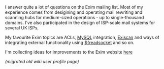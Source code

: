 I answer quite a lot of questions on the Exim mailing list. Most of my
experience comes from desigining and operating mail rewriting and
scanning hubs for medium-sized operations - up to single-thousand
domains. I've also participated in the design of ISP-scale mail systems
for several UK ISPs.

My favourite Exim topics are ACLs, [MySQL](http://www.mysql.com)
integration, [Exiscan](http://duncanthrax.net/exiscan-acl) and ways of
integrating external functionality using
[\${readsocket](http://www.exim.org/exim-html-4.40/doc/html/spec_11.html#IX834)
and so on.

I'm collecting ideas for improvements to the Exim website
[here](WebsiteImprovements)

_(migrated old wiki user profile page)_
